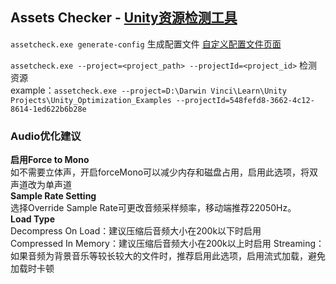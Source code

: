 ## Assets Checker - [Unity资源检测工具](https://upr.unity.cn/instructions/assetchecker)
`assetcheck.exe generate-config` 生成配置文件 [自定义配置文件页面](https://upr.unity.cn/asset-check-config)  
  
`assetcheck.exe --project=<project_path> --projectId=<project_id>` 检测资源  
example：`assetcheck.exe --project=D:\Darwin Vinci\Learn\Unity Projects\Unity_Optimization_Examples --projectId=548fefd8-3662-4c12-8614-1ed622b6b28e`  
  
### Audio优化建议
**启用Force to Mono**  
如不需要立体声，开启forceMono可以减少内存和磁盘占用，启用此选项，将双声道改为单声道  
**Sample Rate Setting**  
选择Override Sample Rate可更改音频采样频率，移动端推荐22050Hz。  
**Load Type**  
Decompress On Load：建议压缩后音频大小在200k以下时启用  
Compressed In Memory：建议压缩后音频大小在200k以上时启用
Streaming：如果音频为背景音乐等较长较大的文件时，推荐启用此选项，启用流式加载，避免加载时卡顿